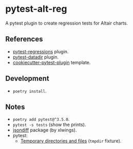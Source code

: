 # pytest-alt-reg

A pytest plugin to create regression tests for Altair charts.

## References

- [pytest-regressions](https://github.com/ESSS/pytest-regressions) plugin.
- [pytest-datadir](https://github.com/gabrielcnr/pytest-datadir) plugin.
- [cookiecutter-pytest-plugin](https://github.com/pytest-dev/cookiecutter-pytest-plugin) template.

## Development

- `poetry install`.

## Notes

- `poetry add pytest@^3.5.0`.
- `pytest -s tests` (show the prints).
- [jsondiff](https://github.com/xlwings/jsondiff) package (by xlwings).
- pytest:
  - [Temporary directories and files](https://docs.pytest.org/en/stable/tmpdir.html) (`tmpdir` fixture).
